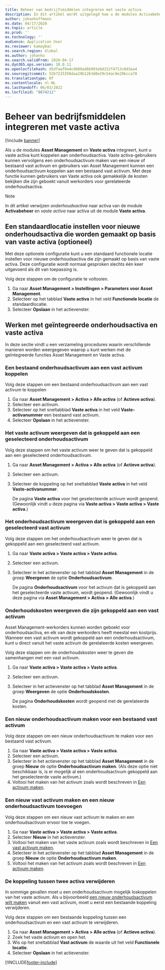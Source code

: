 ```yaml
---
title: Beheer van bedrijfsmiddelen integreren met vaste activa
description: In dit artikel wordt uitgelegd hoe u de modules Activabeheer en Vaste activa integreert, zodat u vaste activa kunt koppelen aan onderhoudsactiva.
author: johanhoffmann
ms.date: 04/17/2020
ms.topic: article
ms.prod: ''
ms.technology: ''
audience: Application User
ms.reviewer: kamaybac
ms.search.region: Global
ms.author: johanho
ms.search.validFrom: 2020-04-17
ms.dyn365.ops.version: 10.0.11
ms.openlocfilehash: d5dfaaf9e4cd989ad6b993e8d152f4713c0d3aa4
ms.sourcegitcommit: 52b7225350daa29b1263d8e29c54ac9e20bcca70
ms.translationtype: HT
ms.contentlocale: nl-NL
ms.lasthandoff: 06/03/2022
ms.locfileid: "8874212"
---
```

# <a name="integrate-asset-management-with-fixed-assets"></a>Beheer van bedrijfsmiddelen integreren met vaste activa

[!include [banner](../../includes/banner.md)]

Als u de modules **Asset Management** en **Vaste activa** integreert, kunt u vaste activa kunt koppelen aan onderhoudsactiva. Vaste activa-gebruikers kunnen vervolgens een onderhoudsactivum maken van een nieuw of bestaand vast activum en gebruikers van Asset Management kunnen een onderhoudsactivum koppelen aan een bestaand vast activum. Met deze functie kunnen gebruikers van Vaste activa ook gemakkelijk de kosten bekijken die zijn geboekt vanuit werkorders voor gerelateerde onderhoudsactiva.

> [!NOTE]
> In dit artikel verwijzen *onderhoudsactiva* naar activa van de module **Activabeheer** en *vaste activa* naar activa uit de module **Vaste activa**.

## <a name="set-a-default-location-for-new-maintenance-assets-that-are-created-from-fixed-assets-optional"></a>Een standaardlocatie instellen voor nieuwe onderhoudsactiva die worden gemaakt op basis van vaste activa (optioneel)

Met deze optionele configuratie kunt u een standaard functionele locatie instellen voor nieuwe onderhoudsactiva die zijn gemaakt op basis van vaste activa. Deze configuratie wordt normaal gesproken slechts één keer uitgevoerd als dit van toepassing is.

Volg deze stappen om de configuratie te voltooien.

1. Ga naar **Asset Management \> Instellingen \> Parameters voor Asset Management**.
1. Selecteer op het tabblad **Vaste activa** in het veld **Functionele locatie** de standaardlocatie.
1. Selecteer **Opslaan** in het actievenster.

## <a name="work-with-integrated-maintenance-assets-and-fixed-assets"></a>Werken met geïntegreerde onderhoudsactiva en vaste activa

In deze sectie vindt u een verzameling procedures waarin verschillende manieren worden weergegeven waarop u kunt werken met de geïntegreerde functies Asset Management en Vaste activa.

### <a name="associate-an-existing-maintenance-asset-with-a-fixed-asset"></a>Een bestaand onderhoudsactivum aan een vast activum koppelen

Volg deze stappen om een bestaand onderhoudsactivum aan een vast activum te koppelen

1. Ga naar **Asset Management \> Activa \> Alle activa** (of **Actieve activa**).
1. Selecteer een activum.
1. Selecteer op het sneltabblad **Vaste activa** in het veld **Vaste-activanummer** een bestaand vast activum.
1. Selecteer **Opslaan** in het actievenster.

### <a name="view-the-fixed-asset-that-is-associated-with-a-selected-maintenance-asset"></a>Het vaste activum weergeven dat is gekoppeld aan een geselecteerd onderhoudsactivum

Volg deze stappen om het vaste activum weer te geven dat is gekoppeld aan een geselecteerd onderhoudsactivum.

1. Ga naar **Asset Management \> Activa \> Alle activa** (of **Actieve activa**).
1. Selecteer een activum.
1. Selecteer de koppeling op het sneltabblad **Vaste activa** in het veld **Vaste-activanummer**.

    De pagina **Vaste activa** voor het geselecteerde activum wordt geopend. (Gewoonlijk vindt u deze pagina via **Vaste activa \> Vaste activa \> Vaste activa**.)

### <a name="view-the-maintenance-asset-that-is-associated-with-a-selected-fixed-asset"></a>Het onderhoudsactivum weergeven dat is gekoppeld aan een geselecteerd vast activum

Volg deze stappen om het onderhoudsactivum weer te geven dat is gekoppeld aan een geselecteerd vast activum.

1. Ga naar **Vaste activa \> Vaste activa \> Vaste activa**.
1. Selecteer een activum.
1. Selecteer in het actievenster op het tabblad **Asset Management** in de groep **Weergeven** de optie **Onderhoudsactivum**.

    De pagina **Onderhoudsactivum** voor het activum dat is gekoppeld aan het geselecteerde vaste activum, wordt geopend. (Gewoonlijk vindt u deze pagina via **Asset Management \> Activa \> Alle activa**.)

### <a name="view-maintenance-costs-that-are-associated-with-a-fixed-asset"></a>Onderhoudskosten weergeven die zijn gekoppeld aan een vast activum

Asset Management-werkorders kunnen worden geboekt voor onderhoudsactiva, en elk van deze werkorders heeft meestal een kostprijs. Wanneer een vast activum wordt gekoppeld aan een onderhoudsactivum, kunt u direct vanuit het vaste activum de gerelateerde kosten weergeven.

Volg deze stappen om de onderhoudskosten weer te geven die samenhangen met een vast activum.

1. Ga naar **Vaste activa \> Vaste activa \> Vaste activa**.
1. Selecteer een activum.
1. Selecteer in het actievenster op het tabblad **Asset Management** in de groep **Weergeven** de optie **Onderhoudskosten**.

    De pagina **Onderhoudskosten** wordt geopend met de gerelateerde kosten.

### <a name="create-a-new-maintenance-asset-for-an-existing-fixed-asset"></a><a name="new-maintenance-from-fixed"></a>Een nieuw onderhoudsactivum maken voor een bestaand vast activum

Volg deze stappen om een nieuw onderhoudsactivum te maken voor een bestaand vast activum.

1. Ga naar **Vaste activa \> Vaste activa \> Vaste activa**.
1. Selecteer een activum.
1. Selecteer in het actievenster op het tabblad **Asset Management** in de groep **Nieuw** de optie **Onderhoudsactivum maken**. (Als deze optie niet beschikbaar is, is er mogelijk al een onderhoudsactivum gekoppeld aan het geselecteerde vaste activum.)
1. Voltooi het maken van het activum zoals wordt beschreven in [Een activum maken](../objects/create-an-object.md).

### <a name="create-a-new-fixed-asset-and-add-a-new-maintenance-asset-for-it"></a>Een nieuw vast activum maken en een nieuw onderhoudsactivum toevoegen

Volg deze stappen om een nieuw vast activum te maken en een onderhoudsactivum ervoor toe te voegen.

1. Ga naar **Vaste activa \> Vaste activa \> Vaste activa**.
1. Selecteer **Nieuw** in het actievenster.
1. Voltooi het maken van het vaste activum zoals wordt beschreven in [Een vast activum maken](../../../finance/fixed-assets/tasks/create-fixed-asset.md).
1. Selecteer in het actievenster op het tabblad **Asset Management** in de groep **Nieuw** de optie **Onderhoudsactivum maken**.
1. Voltooi het maken van het activum zoals wordt beschreven in [Een activum maken](../objects/create-an-object.md).

### <a name="remove-the-association-between-two-assets"></a>De koppeling tussen twee activa verwijderen

In sommige gevallen moet u een onderhoudsactivum mogelijk loskoppelen van het vaste activum. Als u bijvoorbeeld [een nieuw onderhoudsactivum wilt maken](#new-maintenance-from-fixed) vanuit een vast activum, moet u eerst een bestaande koppeling verwijderen.

Volg deze stappen om een bestaande koppeling tussen een onderhoudsactivum en een vast activum te verwijderen.

1. Ga naar **Asset Management \> Activa \> Alle activa** (of **Actieve activa**).
1. Zoek het vaste activum en open het.
1. Wis op het sneltabblad **Vast activum** de waarde uit het veld **Functionele locatie**.
1. Selecteer **Opslaan** in het actievenster.


[!INCLUDE[footer-include](../../../includes/footer-banner.md)]